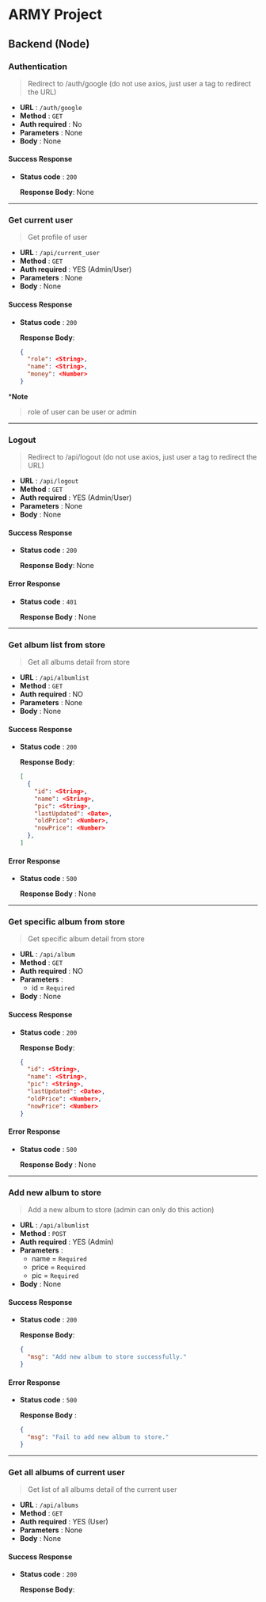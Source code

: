 # ARMY Project

## Backend (Node)

### Authentication

> Redirect to /auth/google (do not use axios, just user a tag to redirect the URL)

- **URL** : `/auth/google`
- **Method** : `GET`
- **Auth required** : No
- **Parameters** : None
- **Body** : None



#### Success Response

- **Status code** : `200`

    **Response Body**: None

---



### Get current user 

> Get profile of user

- **URL** : `/api/current_user`
- **Method** : `GET`
- **Auth required** : YES (Admin/User)
- **Parameters** : None
- **Body** : None



#### Success Response

- **Status code** : `200`

    **Response Body**: 

    ```json
    {
      "role": <String>,
      "name": <String>,
      "money": <Number>
    }
    ```

***Note**

> role of user can be user or admin

---



### Logout

> Redirect to /api/logout (do not use axios, just user a tag to redirect the URL)

- **URL** : `/api/logout`
- **Method** : `GET`
- **Auth required** : YES (Admin/User)
- **Parameters** : None
- **Body** : None



#### Success Response

- **Status code** : `200`

    **Response Body**: None

    

#### Error Response

- **Status code** : `401`

    **Response Body** : None


---



### Get album list from store

> Get all albums detail from store

- **URL** : `/api/albumlist`
- **Method** : `GET`
- **Auth required** : NO
- **Parameters** : None
- **Body** : None



#### Success Response

- **Status code** : `200`

    **Response Body**: 

    ```json
    [
      {
        "id": <String>,
        "name": <String>,
        "pic": <String>,
        "lastUpdated": <Date>,
        "oldPrice": <Number>,
        "nowPrice": <Number>
      },
    ]
    ```

    

#### Error Response

- **Status code** : `500`

    **Response Body** : None

---



### Get specific album from store

> Get specific album detail from store

- **URL** : `/api/album`
- **Method** : `GET`
- **Auth required** : NO
- **Parameters** :
    - id = `Required`
- **Body** : None



#### Success Response

- **Status code** : `200`

    **Response Body**:

    ```json
    {
      "id": <String>,
      "name": <String>,
      "pic": <String>,
      "lastUpdated": <Date>,
      "oldPrice": <Number>,
      "nowPrice": <Number>
    }
    ```

    

#### Error Response

- **Status code** : `500`

    **Response Body** : None

---



### Add new album to store

> Add a new album to store (admin can only do this action)

- **URL** : `/api/albumlist`
- **Method** : `POST`
- **Auth required** : YES (Admin)
- **Parameters** :
    - name = `Required`
    - price = `Required`
    - pic = `Required`
- **Body** : None



#### Success Response

- **Status code** : `200`

    **Response Body**:

    ```json
    {
      "msg": "Add new album to store successfully."
    }
    ```



#### Error Response

- **Status code** : `500`

    **Response Body** :

    ```json
    {
      "msg": "Fail to add new album to store."
    }
    ```

---

### Get all albums of current user

> Get list of all albums detail of the current user

- **URL** : `/api/albums`
- **Method** : `GET`
- **Auth required** : YES (User)
- **Parameters** : None
- **Body** : None



#### Success Response

- **Status code** : `200`

    **Response Body**:

    ```json
    
    ```

    